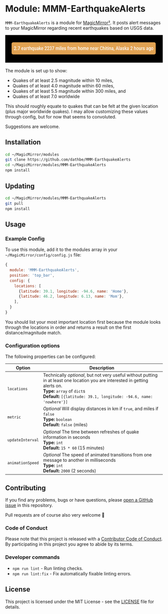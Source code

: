 # Module: MMM-EarthquakeAlerts

`MMM-EarthquakeAlerts` is a module for [MagicMirror²](https://github.com/MagicMirrorOrg/MagicMirror). It posts alert messages to your MagicMirror regarding recent earthquakes based on USGS data.

![Example Screenshot](screenshot.png)

The module is set up to show:
- Quakes of at least 2.5 magnitude within 10 miles,
- Quakes of at least 4.0 magnitude within 60 miles,
- Quakes of at least 5.5 magnitude within 300 miles, and
- Quakes of at least 7.0 worldwide

This should roughly equate to quakes that can be felt at the given location (plus major worldwide quakes).  I may allow customizing these values through config, but for now that seems to convoluted.

Suggestions are welcome.

## Installation

```bash
cd ~/MagicMirror/modules
git clone https://github.com/dathbe/MMM-EarthquakeAlerts
cd ~/MagicMirror/modules/MMM-EarthquakeAlerts
npm install
```

## Updating

```bash
cd ~/MagicMirror/modules/MMM-EarthquakeAlerts
git pull
npm install
```

## Usage

### Example Config

To use this module, add it to the modules array in your `~/MagicMirror/config/config.js` file:

````js
{
  module: 'MMM-EarthquakeAlerts',
  position: 'top_bar',
  config: {
    locations: [
      {latitude: 39.1, longitude: -94.6, name: 'Home'},
      {latitude: 46.2, longitude: 6.13, name: 'Mom'},
    ],
  }
}
````
You should list your most important location first because the module looks through the locations in order and returns a result on the first distance/magnitude match.

### Configuration options

The following properties can be configured:

| Option                | Description
|-----------------------|------------
|`locations`       |Technically *optional*, but not very useful without putting in at least one location you are interested in getting alerts on.<br>**Type:** `array` of `dict`s<br>**Default:** `[{latitude: 39.1, longitude: -94.6, name: 'nowhere'}]`
|`metric`          |*Optional* Will display distances in km if `true`, and miles if `false`<br>**Type:** `boolean`<br>**Default:** `false` (miles)
|`updateInterval`  |*Optional* The time between refreshes of quake information in seconds<br>**Type:** `int`<br>**Default:** `15 * 60` (15 minutes)
|`animationSpeed`  |*Optional* The speed of animated transitions from one message to another in milliseconds<br>**Type:** `int`<br>**Default:** `2000` (2 seconds)

## Contributing

If you find any problems, bugs or have questions, please [open a GitHub issue](https://github.com/dathbe/MMM-EarthquakeAlerts/issues) in this repository.

Pull requests are of course also very welcome 🙂

### Code of Conduct

Please note that this project is released with a [Contributor Code of Conduct](CODE_OF_CONDUCT.md). By participating in this project you agree to abide by its terms.

### Developer commands

- `npm run lint` - Run linting checks.
- `npm run lint:fix` - Fix automatically fixable linting errors.

## License

This project is licensed under the MIT License - see the [LICENSE](LICENSE.md) file for details.
